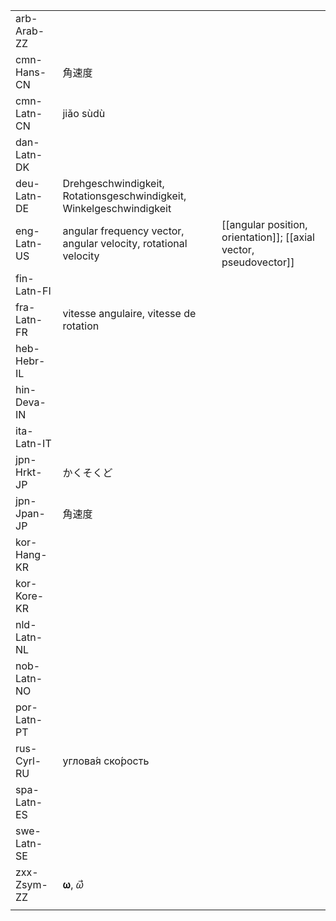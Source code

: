 | | | |
|-|-|-|
| arb-Arab-ZZ |  |  |
| cmn-Hans-CN | 角速度 |  |
| cmn-Latn-CN | jiǎo sùdù |  |
| dan-Latn-DK |  |  |
| deu-Latn-DE | Drehgeschwindigkeit, Rotationsgeschwindigkeit, Winkelgeschwindigkeit |  |
| eng-Latn-US | angular frequency vector, angular velocity, rotational velocity | [[angular position, orientation]]; [[axial vector, pseudovector]] |
| fin-Latn-FI |  |  |
| fra-Latn-FR | vitesse angulaire, vitesse de rotation |  |
| heb-Hebr-IL |  |  |
| hin-Deva-IN |  |  |
| ita-Latn-IT |  |  |
| jpn-Hrkt-JP | かくそくど |  |
| jpn-Jpan-JP | 角速度 |  |
| kor-Hang-KR |  |  |
| kor-Kore-KR |  |  |
| nld-Latn-NL |  |  |
| nob-Latn-NO |  |  |
| por-Latn-PT |  |  |
| rus-Cyrl-RU | углова́я ско́рость |  |
| spa-Latn-ES |  |  |
| swe-Latn-SE |  |  |
| zxx-Zsym-ZZ | 𝛚, 𝜔⃗ |  |
|  |  |  |
